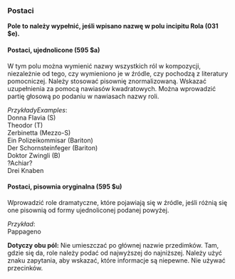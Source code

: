 ### **Postaci**  

**Pole to należy wypełnić, jeśli wpisano nazwę w polu incipitu Rola (031 $e).**

#### **Postaci, ujednolicone (595 $a)**

W tym polu można wymienić nazwy wszystkich ról w kompozycji, niezależnie od tego, czy wymieniono je w źródle, czy pochodzą z literatury pomocniczej. Należy stosować pisownię znormalizowaną. Wskazać uzupełnienia za pomocą nawiasów kwadratowych. Można wprowadzić partię głosową po podaniu w nawiasach nazwy roli. 

_PrzykładyExamples_:  
Donna Flavia (S)  
Theodor (T)  
Zerbinetta (Mezzo-S)  
Ein Polizeikommisar (Bariton)  
Der Schornsteinfeger (Bariton)  
Doktor Zwingli (B)  
?Achiar?  
Drei Knaben  
  

#### **Postaci, pisownia oryginalna (595 $u)**

Wprowadzić role dramatyczne, które pojawiają się w źródle, jeśli różnią się one pisownią od formy ujednoliconej podanej powyżej.

_Przykład_:  
Pappageno  

**Dotyczy obu pól:** Nie umieszczać po głównej nazwie przedimków. Tam, gdzie się da, role należy podać od najwyższej do najniższej. Należy użyć znaku zapytania, aby wskazać, które informacje są niepewne. Nie używać przecinków.